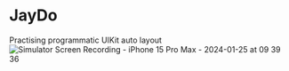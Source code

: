 # JayDo
Practising programmatic UIKit auto layout
![Simulator Screen Recording - iPhone 15 Pro Max - 2024-01-25 at 09 39 36](https://github.com/JamiuJimoh/JayDo/assets/60991680/796f4fa6-88c4-4562-84cb-e2ce3fb698f8)
